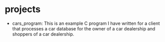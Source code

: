 # projects
<ul>
<li>
cars_program: This is an example C program I have written for a client that processes a car database for the owner of a car dealership and shoppers of a car dealership.
</li>
</ul>